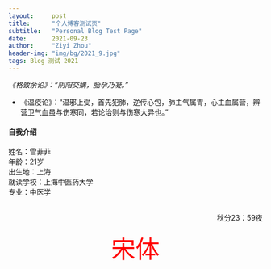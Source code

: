 ```yaml
---
layout:     post
title:      "个人博客测试页"
subtitle:   "Personal Blog Test Page"
date:       2021-09-23
author:     "Ziyi Zhou"
header-img: "img/bg/2021_9.jpg"
tags: Blog 测试 2021
---
```


*《格致余论》：“阴阳交媾，胎孕乃凝。”*

* 《温疫论》：“温邪上受，首先犯肺，逆传心包，肺主气属胃，心主血属营，辨营卫气血虽与伤寒同，若论治则与伤寒大异也。”

#### 自我介绍

姓名：雪菲菲  <br>
年龄：21岁  <br>
出生地：上海  <br>
就读学校：上海中医药大学  <br>
专业：中医学  <br>
<br>
<p align="right">秋分23：59夜</p>

<center><font size=7 color=red face=“月是故乡明。”>宋体</font></center>


